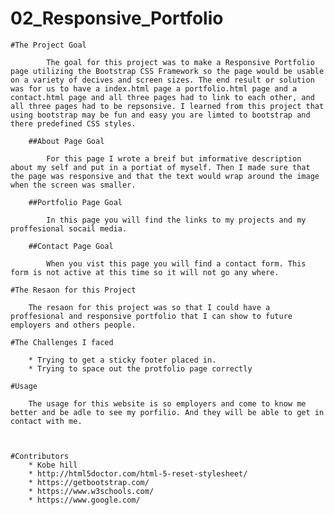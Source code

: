 # 02_Responsive_Portfolio

    #The Project Goal

            The goal for this project was to make a Responsive Portfolio page utilizing the Bootstrap CSS Framework so the page would be usable on a variety of decives and screen sizes. The end result or solution was for us to have a index.html page a portfolio.html page and a contact.html page and all three pages had to link to each other, and all three pages had to be repsonsive. I learned from this project that using bootstrap may be fun and easy you are limted to bootstrap and there predefined CSS styles.

        ##About Page Goal

            For this page I wrote a breif but imformative description about my self and put in a portiat of myself. Then I made sure that the page was responsive and that the text would wrap around the image when the screen was smaller. 

        ##Portfolio Page Goal

            In this page you will find the links to my projects and my proffesional socail media. 

        ##Contact Page Goal

            When you vist this page you will find a contact form. This form is not active at this time so it will not go any where.

    #The Resaon for this Project

        The resaon for this project was so that I could have a proffesional and responsive portfolio that I can show to future employers and others people. 

    #The Challenges I faced

        * Trying to get a sticky footer placed in.
        * Trying to space out the protfolio page correctly
        
    #Usage

        The usage for this website is so employers and come to know me better and be adle to see my porfilio. And they will be able to get in contact with me.



    #Contributors
        * Kobe hill
        * http://html5doctor.com/html-5-reset-stylesheet/
        * https://getbootstrap.com/
        * https://www.w3schools.com/ 
        * https://www.google.com/
        
    